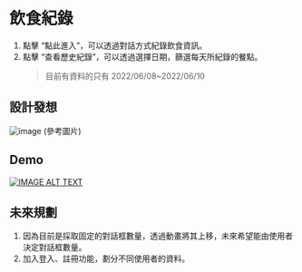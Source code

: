 # 飲食紀錄

1. 點擊 “點此進入”，可以透過對話方式紀錄飲食資訊。
2. 點擊 “查看歷史紀錄”，可以透過選擇日期，篩選每天所紀錄的餐點。
   > 目前有資料的只有 2022/06/08~2022/06/10

## 設計發想

![image](https://cdn.flipermag.com/flipermag/wp-content/uploads/2016/05/1459605746178.jpg)
(參考圖片)
<br/>

## Demo 
[![IMAGE ALT TEXT](http://img.youtube.com/vi/l-E3O5VpJQQ/0.jpg)](https://www.youtube.com/watch?v=l-E3O5VpJQQ "飲食紀錄 ")

## 未來規劃

1. 因為目前是採取固定的對話框數量，透過動畫將其上移，未來希望能由使用者決定對話框數量。
2. 加入登入、註冊功能，劃分不同使用者的資料。
